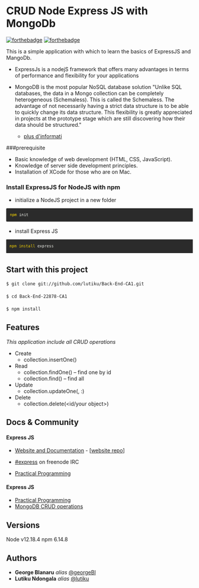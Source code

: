 # CRUD Node Express JS with MongoDb


[![forthebadge](http://forthebadge.com/images/badges/built-with-love.svg)](http://forthebadge.com)  [![forthebadge](http://forthebadge.com/images/badges/powered-by-electricity.svg)](http://forthebadge.com)

This is a simple application with which to learn the basics of ExpressJS and MangoDb.

- ExpressJs is a nodejS framework that offers many advantages in terms of performance and flexibility for your applications
- MongoDB is the most popular NoSQL database solution
    "Unlike SQL databases, the data in a Mongo collection can be completely heterogeneous (Schemaless). This is called the Schemaless. The advantage of not necessarily having a strict data structure is to be able to quickly change its data structure. This flexibility is greatly appreciated in projects at the prototype stage which are still discovering how their data should be structured."
    
    * [plus d'informati](https://practicalprogramming.fr/mongodb/) 
    


###prerequisite

- Basic knowledge of web development (HTML, CSS, JavaScript).
- Knowledge of server side development principles.
- Installation of XCode for those who are on Mac.

### Install ExpressJS for NodeJS with npm

- initialize a NodeJS project in a new folder

![alt text](https://raw.githubusercontent.com/lutiku/Back-End-22878-CA1/master/init.png)

- install Express JS

![alt text](https://raw.githubusercontent.com/lutiku/Back-End-22878-CA1/master/installExpress.png)



## Start with this project
```bash
$ git clone git://github.com/lutiku/Back-End-CA1.git
 
$ cd Back-End-22878-CA1

$ npm install
```




## Features

 _This application include all CRUD operations_
 - Create 
    - collection.insertOne(<your object>)
 - Read
    - collection.findOne(<id>) – find one by id
    - collection.find() – find all
 - Update
    - collection.updateOne(<id>, <operation type>:<updated object>)
 - Delete
    - collection.delete(<id/your object>)
    
    
## Docs & Community
#### Express JS

* [Website and Documentation](http://expressjs.com/) - [[website repo](https://github.com/expressjs/expressjs.com)]
* [#express](https://webchat.freenode.net/?channels=express) on freenode IRC
    
* [Practical Programming](https://practicalprogramming.fr/express-js/)

#### Express JS

* [Practical Programming](https://practicalprogramming.fr/mongodb/)
* [MongoDB CRUD operations](https://docs.mongodb.com/manual/crud/)


## Versions

Node v12.18.4
npm 6.14.8


## Authors

* **George Blanaru** _alias_ [@georgeBl](https://github.com/georgeBl)
* **Lutiku Ndongala** _alias_ [@lutiku](https://github.com/lutiku)




